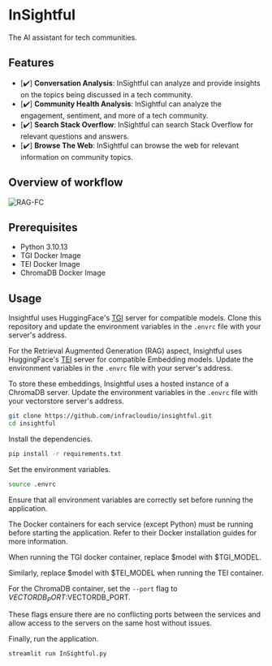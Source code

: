 # InSightful

The AI assistant for tech communities.

## Features

- [✔️] **Conversation Analysis**: InSightful can analyze and provide insights on the topics being discussed in a tech community.
- [✔️] **Community Health Analysis**: InSightful can analyze the engagement, sentiment, and more of a tech community.
- [✔️] **Search Stack Overflow**: InSightful can search Stack Overflow for relevant questions and answers.
- [✔️] **Browse The Web**: InSightful can browse the web for relevant information on community topics.

## Overview of workflow

![RAG-FC](https://github.com/user-attachments/assets/dd56f9e6-f641-4500-8785-15bc1fe37b4b)

## Prerequisites

- Python 3.10.13
- TGI Docker Image
- TEI Docker Image
- ChromaDB Docker Image

## Usage

Insightful uses HuggingFace's [TGI](https://huggingface.co/docs/text-generation-inference/index) server for compatible models. Clone this repository and update the environment variables in the `.envrc` file with your server's address.

For the Retrieval Augmented Generation (RAG) aspect, Insightful uses HuggingFace's [TEI](https://huggingface.co/docs/text-embeddings-inference/en/index) server for compatible Embedding models. Update the environment variables in the `.envrc` file with your server's address.

To store these embeddings, Insightful uses a hosted instance of a ChromaDB server. Update the environment variables in the `.envrc` file with your vectorstore server's address.

```bash
git clone https://github.com/infracloudio/insightful.git
cd insightful
```

Install the dependencies.

```bash
pip install -r requirements.txt
```

Set the environment variables.

```bash
source .envrc
```

Ensure that all environment variables are correctly set before running the application.

The Docker containers for each service (except Python) must be running before starting the application. Refer to their Docker installation guides for more information.

When running the TGI docker container, replace $model with $TGI_MODEL.

Similarly, replace $model with $TEI_MODEL when running the TEI container.

For the ChromaDB container, set the `--port` flag to $VECTORDB_PORT:$VECTORDB_PORT.

These flags ensure there are no conflicting ports between the services and allow access to the servers on the same host without issues.

Finally, run the application.

```bash
streamlit run InSightful.py
```
